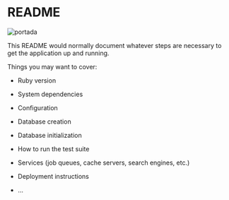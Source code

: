 # README


![portada](https://user-images.githubusercontent.com/69688629/137804238-f852cc07-0e97-4c50-b866-d42ff4fc54a6.png)

This README would normally document whatever steps are necessary to get the
application up and running.

Things you may want to cover:

* Ruby version

* System dependencies

* Configuration

* Database creation

* Database initialization

* How to run the test suite

* Services (job queues, cache servers, search engines, etc.)

* Deployment instructions

* ...
